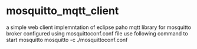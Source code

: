 # mosquitto_mqtt_client
a simple web client implemntation of eclipse paho mqtt library for 
mosquitto broker configured using mosquittoconf.conf file 
use following command to start mosquitto 
mosquitto -c ./mosquittoconf.conf
